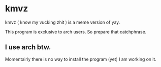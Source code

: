 # kmvz
kmvz ( know my vucking zhit ) is a meme version of yay.

This program is exclusive to arch users. So prepare that catchphrase.

## I use arch btw.                                                                                           

Momentairly there is no way to install the program (yet) I am working on it.
